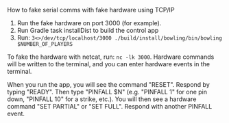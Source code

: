 

How to fake serial comms with fake hardware using TCP/IP

1. Run the fake hardware on port 3000 (for example).
2. Run Gradle task installDist to build the control app
3. Run: `3<>/dev/tcp/localhost/3000 ./build/install/bowling/bin/bowling $NUMBER_OF_PLAYERS` 


To fake the hardware with netcat, run: `nc -lk 3000`.  Hardware commands will be written to the terminal, and you can enter hardware events in the terminal. 

When you run the app, you will see the command "RESET". Respond by typing "READY".  Then type "PINFALL $N"  (e.g. "PINFALL 1" for one pin down, "PINFALL 10" for a strike, etc.).  You will then see a hardware command "SET PARTIAL" or "SET FULL".  Respond with another PINFALL event.
